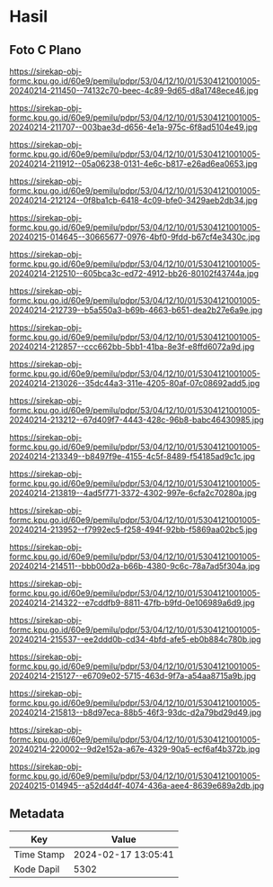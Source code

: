 # Hasil

## Foto C Plano

https://sirekap-obj-formc.kpu.go.id/60e9/pemilu/pdpr/53/04/12/10/01/5304121001005-20240214-211450--74132c70-beec-4c89-9d65-d8a1748ece46.jpg

https://sirekap-obj-formc.kpu.go.id/60e9/pemilu/pdpr/53/04/12/10/01/5304121001005-20240214-211707--003bae3d-d656-4e1a-975c-6f8ad5104e49.jpg

https://sirekap-obj-formc.kpu.go.id/60e9/pemilu/pdpr/53/04/12/10/01/5304121001005-20240214-211912--05a06238-0131-4e6c-b817-e26ad6ea0653.jpg

https://sirekap-obj-formc.kpu.go.id/60e9/pemilu/pdpr/53/04/12/10/01/5304121001005-20240214-212124--0f8ba1cb-6418-4c09-bfe0-3429aeb2db34.jpg

https://sirekap-obj-formc.kpu.go.id/60e9/pemilu/pdpr/53/04/12/10/01/5304121001005-20240215-014645--30665677-0976-4bf0-9fdd-b67cf4e3430c.jpg

https://sirekap-obj-formc.kpu.go.id/60e9/pemilu/pdpr/53/04/12/10/01/5304121001005-20240214-212510--605bca3c-ed72-4912-bb26-80102f43744a.jpg

https://sirekap-obj-formc.kpu.go.id/60e9/pemilu/pdpr/53/04/12/10/01/5304121001005-20240214-212739--b5a550a3-b69b-4663-b651-dea2b27e6a9e.jpg

https://sirekap-obj-formc.kpu.go.id/60e9/pemilu/pdpr/53/04/12/10/01/5304121001005-20240214-212857--ccc662bb-5bb1-41ba-8e3f-e8ffd6072a9d.jpg

https://sirekap-obj-formc.kpu.go.id/60e9/pemilu/pdpr/53/04/12/10/01/5304121001005-20240214-213026--35dc44a3-311e-4205-80af-07c08692add5.jpg

https://sirekap-obj-formc.kpu.go.id/60e9/pemilu/pdpr/53/04/12/10/01/5304121001005-20240214-213212--67d409f7-4443-428c-96b8-babc46430985.jpg

https://sirekap-obj-formc.kpu.go.id/60e9/pemilu/pdpr/53/04/12/10/01/5304121001005-20240214-213349--b8497f9e-4155-4c5f-8489-f54185ad9c1c.jpg

https://sirekap-obj-formc.kpu.go.id/60e9/pemilu/pdpr/53/04/12/10/01/5304121001005-20240214-213819--4ad5f771-3372-4302-997e-6cfa2c70280a.jpg

https://sirekap-obj-formc.kpu.go.id/60e9/pemilu/pdpr/53/04/12/10/01/5304121001005-20240214-213952--f7992ec5-f258-494f-92bb-f5869aa02bc5.jpg

https://sirekap-obj-formc.kpu.go.id/60e9/pemilu/pdpr/53/04/12/10/01/5304121001005-20240214-214511--bbb00d2a-b66b-4380-9c6c-78a7ad5f304a.jpg

https://sirekap-obj-formc.kpu.go.id/60e9/pemilu/pdpr/53/04/12/10/01/5304121001005-20240214-214322--e7cddfb9-8811-47fb-b9fd-0e106989a6d9.jpg

https://sirekap-obj-formc.kpu.go.id/60e9/pemilu/pdpr/53/04/12/10/01/5304121001005-20240214-215537--ee2ddd0b-cd34-4bfd-afe5-eb0b884c780b.jpg

https://sirekap-obj-formc.kpu.go.id/60e9/pemilu/pdpr/53/04/12/10/01/5304121001005-20240214-215127--e6709e02-5715-463d-9f7a-a54aa8715a9b.jpg

https://sirekap-obj-formc.kpu.go.id/60e9/pemilu/pdpr/53/04/12/10/01/5304121001005-20240214-215813--b8d97eca-88b5-46f3-93dc-d2a79bd29d49.jpg

https://sirekap-obj-formc.kpu.go.id/60e9/pemilu/pdpr/53/04/12/10/01/5304121001005-20240214-220002--9d2e152a-a67e-4329-90a5-ecf6af4b372b.jpg

https://sirekap-obj-formc.kpu.go.id/60e9/pemilu/pdpr/53/04/12/10/01/5304121001005-20240215-014945--a52d4d4f-4074-436a-aee4-8639e689a2db.jpg


## Metadata

| Key        | Value               |
| ---------- | ------------------- |
| Time Stamp | 2024-02-17 13:05:41 |
| Kode Dapil | 5302                |



